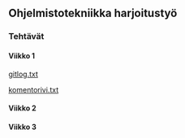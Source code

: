 ## Ohjelmistotekniikka harjoitustyö

### Tehtävät

#### Viikko 1

[gitlog.txt](https://github.com/hhelstela/ot-harjoitustyo/blob/main/laskarit/viikko1/gitlog.txt)

[komentorivi.txt](https://github.com/hhelstela/ot-harjoitustyo/blob/main/laskarit/viikko1/komentorivi.txt)

#### Viikko 2

#### Viikko 3